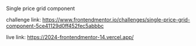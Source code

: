 Single price grid component

challenge link: https://www.frontendmentor.io/challenges/single-price-grid-component-5ce41129d0ff452fec5abbbc

live link: https://2024-frontendmentor-14.vercel.app/
